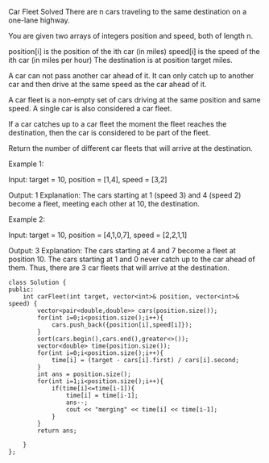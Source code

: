 Car Fleet
Solved
There are n cars traveling to the same destination on a one-lane highway.

You are given two arrays of integers position and speed, both of length n.

position[i] is the position of the ith car (in miles)
speed[i] is the speed of the ith car (in miles per hour)
The destination is at position target miles.

A car can not pass another car ahead of it. It can only catch up to another car and then drive at the same speed as the car ahead of it.

A car fleet is a non-empty set of cars driving at the same position and same speed. A single car is also considered a car fleet.

If a car catches up to a car fleet the moment the fleet reaches the destination, then the car is considered to be part of the fleet.

Return the number of different car fleets that will arrive at the destination.

Example 1:

Input: target = 10, position = [1,4], speed = [3,2]

Output: 1
Explanation: The cars starting at 1 (speed 3) and 4 (speed 2) become a fleet, meeting each other at 10, the destination.

Example 2:

Input: target = 10, position = [4,1,0,7], speed = [2,2,1,1]

Output: 3
Explanation: The cars starting at 4 and 7 become a fleet at position 10. The cars starting at 1 and 0 never catch up to the car ahead of them. Thus, there are 3 car fleets that will arrive at the destination.

```
class Solution {
public:
    int carFleet(int target, vector<int>& position, vector<int>& speed) {
        vector<pair<double,double>> cars(position.size());
        for(int i=0;i<position.size();i++){
            cars.push_back({position[i],speed[i]});
        }
        sort(cars.begin(),cars.end(),greater<>());
        vector<double> time(position.size());
        for(int i=0;i<position.size();i++){
            time[i] = (target - cars[i].first) / cars[i].second;
        }
        int ans = position.size();
        for(int i=1;i<position.size();i++){
            if(time[i]<=time[i-1]){
                time[i] = time[i-1];
                ans--;
                cout << "merging" << time[i] << time[i-1];
            }
        }
        return ans;

    }
};
```
